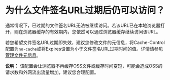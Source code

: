 # 为什么文件签名URL过期后仍可以访问？

通常情况下，已过期的文件签名URL无法被继续访问。若该URL已在本地浏览器打开，则在浏览器缓存的有效期内，您依然可以通过浏览器缓存继续访问该URL。

若您希望文件签名URL过期即失效，建议您修改文件的元信息，将Cache-Control配置为`no-cache`或将Expires设置为小于文件签名URL过期时间的值。详情请参见[管理文件元信息](/cn.zh-CN/开发指南/对象/文件（Object）/管理文件/管理文件元信息.md)。

**说明：** 该配置会让浏览器不再缓存OSS文件或缓存时间变短，可能会造成OSS的请求数和外网流出流量增加，建议您合理配置。

